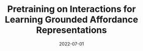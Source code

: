 ---
title: "Pretraining on Interactions for Learning Grounded Affordance Representations"
collection: publications
permalink: 
date: 2022-07-01
authors: "Jack Merullo, Dylan Ebert, Carsten Eickhoff, Ellie Pavlick"
venue: '*SEM'
paperurl: 'https://aclanthology.org/2022.starsem-1.23/'
---